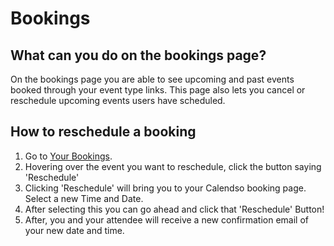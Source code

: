 # Bookings

## What can you do on the bookings page?
On the bookings page you are able to see upcoming and past events booked through your event type links. This page also lets you cancel or reschedule upcoming events users have scheduled.

## How to reschedule a booking

1. Go to [Your Bookings](https://app.cal.com/bookings).
2. Hovering over the event you want to reschedule, click the button saying 'Reschedule'
3. Clicking 'Reschedule' will bring you to your Calendso booking page. Select a new Time and Date.
4. After selecting this you can go ahead and click that 'Reschedule' Button!
5. After, you and your attendee will receive a new confirmation email of your new date and time.